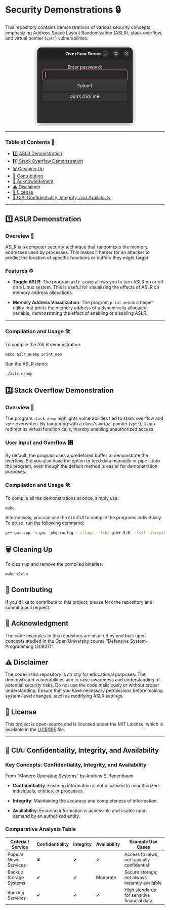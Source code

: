 # Security Demonstrations 🔒

This repository contains demonstrations of various security concepts, emphasizing Address Space Layout Randomization (ASLR), stack overflow, and virtual pointer (`vptr`) vulnerabilities.

<p align="center">
  <img src="./images/image.png" alt="Image description">
</p>

---

### Table of Contents 📜

<!-- @import "[TOC]" {cmd="toc" depthFrom=2 depthTo=2 orderedList=false} -->

<!-- code_chunk_output -->

- [1️⃣ ASLR Demonstration](#1️⃣-aslr-demonstration)
- [2️⃣ Stack Overflow Demonstration](#2️⃣-stack-overflow-demonstration)
- [🗑 Cleaning Up](#-cleaning-up)
- [🤝 Contributing](#-contributing)
- [🙏 Acknowledgment](#-acknowledgment)
- [⚠️ Disclaimer](#️-disclaimer)
- [📜 License](#-license)
- [🧮 CIA: Confidentiality, Integrity, and Availability](#-cia-confidentiality-integrity-and-availability)

<!-- /code_chunk_output -->

---

## 1️⃣ ASLR Demonstration

### Overview 📝

ASLR is a computer security technique that randomizes the memory addresses used by processes. This makes it harder for an attacker to predict the location of specific functions or buffers they might target.

### Features ⚙️

- **Toggle ASLR**: The program `aslr_examp` allows you to turn ASLR on or off on a Linux system. This is useful for visualizing the effects of ASLR on memory address allocations.

- **Memory Address Visualization**: The program `print_mem` is a helper utility that prints the memory address of a dynamically allocated variable, demonstrating the effect of enabling or disabling ASLR.

---

### Compilation and Usage 🛠

To compile the ASLR demonstration:

```bash
make aslr_examp print_mem
```

Run the ASLR demo:

```bash
./aslr_examp
```

## 2️⃣ Stack Overflow Demonstration

### Overview 📝

The program `stack_demo` highlights vulnerabilities tied to stack overflow and `vptr` overwrites. By tampering with a class's virtual pointer (`vptr`), it can redirect its virtual function calls, thereby enabling unauthorized access.

### User Input and Overflow 🎛

By default, the program uses a predefined buffer to demonstrate the overflow. But you also have the option to feed data manually or pipe it into the program, even though the default method is easier for demonstration purposes.

### Compilation and Usage 🛠

To compile all the demonstrations at once, simply use:

```bash
make
```

Alternatively, you can use the `Gtk` GUI to compile the programs individually. To do so, run the following command:

```bash
g++ gui.cpp -o gui `pkg-config --cflags --libs gtk+-3.0` -lssl -lcrypto  -w -fno-stack-protector -g -no-pie -g3 -DNO_PIE
```

## 🗑 Cleaning Up

To clean up and remove the compiled binaries:

```bash
make clean
```

## 🤝 Contributing

If you'd like to contribute to this project, please fork the repository and submit a pull request.

## 🙏 Acknowledgment

The code examples in this repository are inspired by and built upon concepts studied in the Open University course "Defensive System-Programming (20937)".

## ⚠️ Disclaimer

The code in this repository is strictly for educational purposes. The demonstrated vulnerabilities aim to raise awareness and understanding of potential security risks. Do not use the code maliciously or without proper understanding. Ensure that you have necessary permissions before making system-level changes, such as modifying ASLR settings.

## 📜 License

This project is open-source and is licensed under the MIT License, which is available in the [LICENSE](LICENSE) file.

---

## 🧮 CIA: Confidentiality, Integrity, and Availability

### Key Concepts: Confidentiality, Integrity, and Availability

From "Modern Operating Systems" by Andrew S. Tanenbaum

- **Confidentiality**: Ensuring information is not disclosed to unauthorized individuals, entities, or processes.

- **Integrity**: Maintaining the accuracy and completeness of information.

- **Availability**: Ensuring information is accessible and usable upon demand by an authorized entity.

### Comparative Analysis Table

| Criteria / Service        | Confidentiality | Integrity | Availability | Example Use Cases                        |
|---------------------------|-----------------|-----------|--------------|------------------------------------------|
| Popular News Services     |        ✘        |     ✔     |      ✔       | Access to news, not typically confidential|
| Backup Storage Systems    |        ✔        |     ✔     |  Moderate    | Secure storage, not always instantly available |
| Banking Services          |        ✔        |     ✔     |      ✔       | High standards for sensitive financial data  |
